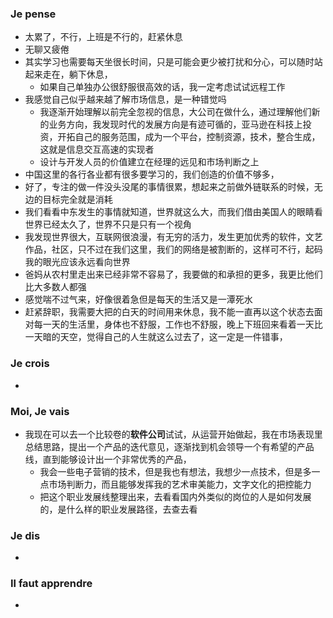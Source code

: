 ### Je pense
- 太累了，不行，上班是不行的，赶紧休息
- 无聊又疲倦
- 其实学习也需要每天坐很长时间，只是可能会更少被打扰和分心，可以随时站起来走在，躺下休息，
	- 如果自己单独办公很舒服很高效的话，我一定考虑试试远程工作
- 我感觉自己似乎越来越了解市场信息，是一种错觉吗
	- 我逐渐开始理解以前完全忽视的信息，大公司在做什么，通过理解他们新的业务方向，我发现时代的发展方向是有迹可循的，亚马逊在科技上投资，开拓自己的服务范围，成为一个平台，控制资源，技术，整合生成，这就是信息交互高速的实现者
	- 设计与开发人员的价值建立在经理的远见和市场判断之上
- 中国这里的各行各业都有很多要学习的，我们创造的价值不够多，
- 好了，专注的做一件没头没尾的事情很累，想起来之前做外链联系的时候，无边的目标完全就是消耗
- 我们看看中东发生的事情就知道，世界就这么大，而我们借由美国人的眼睛看世界已经太久了，世界不只是只有一个视角
- 我发现世界很大，互联网很浪漫，有无穷的活力，发生更加优秀的软件，文艺作品，社区，只不过在我们这里，我们的网络是被割断的，这样可不行，起码我的眼光应该永远看向世界
- 爸妈从农村里走出来已经非常不容易了，我要做的和承担的更多，我更比他们比大多数人都强
- 感觉喘不过气来，好像很着急但是每天的生活又是一潭死水
- 赶紧辞职，我需要大把的白天的时间用来休息，我不能一直再以这个状态去面对每一天的生活里，身体也不舒服，工作也不舒服，晚上下班回来看着一天比一天暗的天空，觉得自己的人生就这么过去了，这一定是一件错事，

### Je crois
- 


### Moi, Je vais
- 我现在可以去一个比较卷的**软件公司**试试，从运营开始做起，我在市场表现里总结思路，提出一个产品的迭代意见，逐渐找到机会领导一个有希望的产品线，直到能够设计出一个非常优秀的产品，
	- 我会一些电子营销的技术，但是我也有想法，我想少一点技术，但是多一点市场判断力，而且能够发挥我的艺术审美能力，文字文化的把控能力
	- 把这个职业发展线整理出来，去看看国内外类似的岗位的人是如何发展的，是什么样的职业发展路径，去查去看


### Je dis
- 


### Il faut apprendre
- 